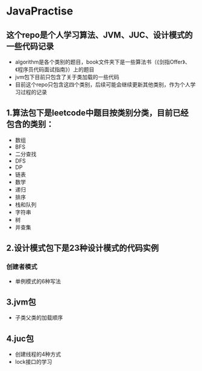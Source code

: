 # JavaPractise

## 这个repo是个人学习算法、JVM、JUC、设计模式的一些代码记录

+ algorithm是各个类别的题目，book文件夹下是一些算法书（《剑指Offer》、《程序员代码面试指南》）上的题目
+ jvm包下目前只包含了关于类加载的一些代码
+ 目前这个repo只包含这四个类别，后续可能会继续更新其他类别，作为个人学习过程的记录

## 1.算法包下是leetcode中题目按类别分类，目前已经包含的类别：

+ 数组
+ BFS
+ 二分查找
+ DFS
+ DP
+ 链表
+ 数学
+ 递归
+ 排序
+ 栈和队列
+ 字符串
+ 树
+ 并查集

## 2.设计模式包下是23种设计模式的代码实例

### 创建者模式

+ 单例模式的6种写法

## 3.jvm包

+ 子类父类的加载顺序

## 4.juc包

+ 创建线程的4种方式
+ lock接口的学习